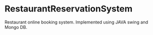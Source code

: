 # RestaurantReservationSystem

Restaurant online booking system. Implemented using JAVA swing and Mongo DB.
